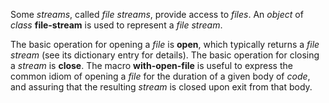  



Some *streams*, called *file streams*, provide access to *files*. An *object* of *class* **file-stream** is used to represent a *file stream*. 



The basic operation for opening a *file* is **open**, which typically returns a *file stream* (see its dictionary entry for details). The basic operation for closing a *stream* is **close**. The macro **with-open-file** is useful to express the common idiom of opening a *file* for the duration of a given body of *code*, and assuring that the resulting *stream* is closed upon exit from that body. 



